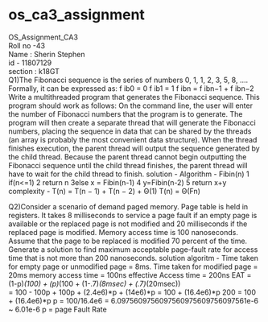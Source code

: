 # os_ca3_assignment
OS_Assignment_CA3\
Roll no -43\
Name : Sherin Stephen\
id - 11807129\
section : k18GT\
Q1)The Fibonacci sequence is the series of numbers 0, 1, 1, 2, 3, 5, 8, .... Formally, it can be
expressed as:
f ib0 = 0
f ib1 = 1
f ibn = f ibn−1 + f ibn−2
Write a multithreaded program that generates the Fibonacci sequence. This program should work
as follows: On the command line, the user will enter the number of Fibonacci numbers that the
program is to generate. The program will then create a separate thread that will generate the
Fibonacci numbers, placing the sequence in data that can be shared by the threads (an array is
probably the most convenient data structure). When the thread finishes execution, the parent
thread will output the sequence generated by the child thread. Because the
parent thread cannot begin outputting the Fibonacci sequence until the child thread finishes, the
parent thread will have to wait for the child thread to finish.
solution -
Algorithm -
Fibin(n)
1 if(n<=1)
2        return n
3else x = Fibin(n-1)
4        y=Fibin(n-2)
5        return x+y
complexity -
T(n) = T(n − 1) + T(n − 2) + Θ(1)
T(n) = Θ(Fn)


Q2)Consider a scenario of demand paged memory. Page table is held in registers. It takes 8
milliseconds to service a page fault if an empty page is available or the replaced page is
not modified and 20 milliseconds if the replaced page is modified. Memory access time is
100 nanoseconds. Assume that the page to be replaced is modified 70 percent of the time.
Generate a solution to find maximum acceptable page-fault rate for access time that is not
more than 200 nanoseconds.
solution algoritm - Time taken for empty page or unmodified page = 8ms.
Time taken for modified page = 20ms
memory access time = 100ns
effective Access time = 200ns
      EAT = (1-p)*(100) + (p)*(100 + (1-.7)*(8msec) + (.7)*(20msec))   
	  = 100 - 100p + 100p + (2.4e6)*p + (14e6)*p
	  = 100 + (16.4e6)*p
      200 = 100 + (16.4e6)*p
      p = 100/16.4e6 = 6.0975609756097560975609756097561e-6 ~ 6.01e-6
      p = page Fault Rate


